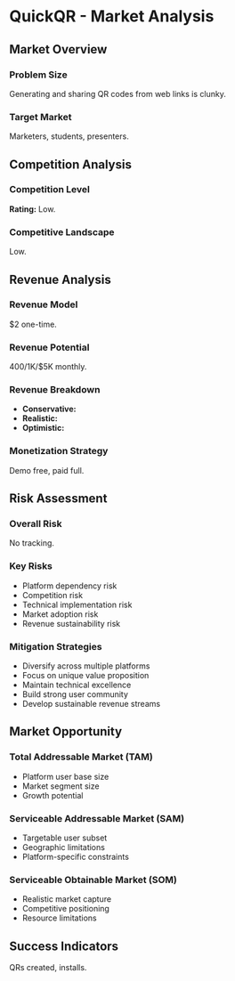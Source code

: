 # QuickQR - Market Analysis

## Market Overview

### Problem Size
Generating and sharing QR codes from web links is clunky.

### Target Market
Marketers, students, presenters.

## Competition Analysis

### Competition Level
**Rating:** Low.

### Competitive Landscape
Low.

## Revenue Analysis

### Revenue Model
$2 one-time.

### Revenue Potential
$400/$1K/$5K monthly.

### Revenue Breakdown
- **Conservative:** 
- **Realistic:** 
- **Optimistic:** 

### Monetization Strategy
Demo free, paid full.

## Risk Assessment

### Overall Risk
No tracking.

### Key Risks
- Platform dependency risk
- Competition risk
- Technical implementation risk
- Market adoption risk
- Revenue sustainability risk

### Mitigation Strategies
- Diversify across multiple platforms
- Focus on unique value proposition
- Maintain technical excellence
- Build strong user community
- Develop sustainable revenue streams

## Market Opportunity

### Total Addressable Market (TAM)
- Platform user base size
- Market segment size
- Growth potential

### Serviceable Addressable Market (SAM)
- Targetable user subset
- Geographic limitations
- Platform-specific constraints

### Serviceable Obtainable Market (SOM)
- Realistic market capture
- Competitive positioning
- Resource limitations

## Success Indicators
QRs created, installs.
